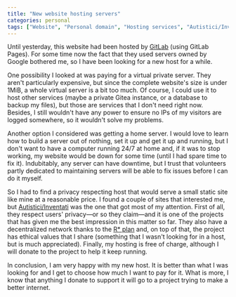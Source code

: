 ```yaml
---
title: "New website hosting servers"
categories: personal
tags: ["Website", "Personal domain", "Hosting services", "Autistici/Inventati"]
---
```

Until yesterday, this website had been hosted by [GitLab](https://gitlab.com/) (using GitLab Pages). For some time now the fact that they used servers owned by Google bothered me, so I have been looking for a new host for a while.

One possibility I looked at was paying for a virtual private server. They aren't particularly expensive, but since the complete website's size is under 1MiB, a whole virtual server is a bit too much. Of course, I could use it to host other services (maybe a private Gitea instance, or a database to backup my files), but those are services that I don't need right now. Besides, I still wouldn't have any power to ensure no IPs of my visitors are logged somewhere, so it wouldn't solve my problems.

Another option I considered was getting a home server. I would love to learn how to build a server out of nothing, set it up and get it up and running, but I don't want to have a computer running 24&#47;7 at home and, if it was to stop working, my website would be down for some time (until I had spare time to fix it). Indubitably, any server can have downtime, but I trust that volunteers partly dedicated to maintaining servers will be able to fix issues before I can do it myself.

So I had to find a privacy respecting host that would serve a small static site like mine at a reasonable price. I found a couple of sites that interested me, but [Autistici/Inventati](https://www.autistici.org) was the one that got most of my attention. First of all, they respect users' privacy—or so they claim—and it is one of the projects that has given me the best impression in this matter so far. They also have a decentralized network thanks to the [R* plan](https://www.autistici.org/who/rplan/) and, on top of that, the project has ethical values that I share (something that I wasn't looking for in a host, but is much appreciated). Finally, my hosting is free of charge, although I will donate to the project to help it keep running.

In conclusion, I am very happy with my new host. It is better than what I was looking for and I get to choose how much I want to pay for it. What is more, I know that anything I donate to support it will go to a project trying to make a better internet.
